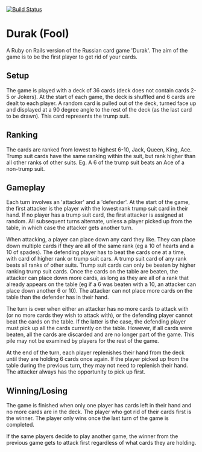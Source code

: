 [![Build Status](https://travis-ci.org/lena-pl/durak.svg)](https://travis-ci.org/lena-pl/durak)

# Durak (Fool)
A Ruby on Rails version of the Russian card game 'Durak'. The aim of the game is to be the first player to get rid of your cards.

Setup
---
The game is played with a deck of 36 cards (deck does not contain cards 2-5 or Jokers). At the start of each game, the deck is shuffled and 6 cards are dealt to each player. A random card is pulled out of the deck, turned face up and displayed at a 90 degree angle to the rest of the deck (as the last card to be drawn). This card represents the trump suit.

Ranking
---
The cards are ranked from lowest to highest 6-10, Jack, Queen, King, Ace.
Trump suit cards have the same ranking within the suit, but rank higher than all other ranks of other suits. Eg. A 6 of the trump suit beats an Ace of a non-trump suit.

Gameplay
---
Each turn involves an 'attacker' and a 'defender'. At the start of the game, the first attacker is the player with the lowest rank trump suit card in their hand. If no player has a trump suit card, the first attacker is assigned at random. All subsequent turns alternate, unless a player picked up from the table, in which case the attacker gets another turn.

When attacking, a player can place down any card they like. They can place down multiple cards if they are all of the same rank (eg a 10 of hearts and a 10 of spades). The defending player has to beat the cards one at a time, with card of higher rank or trump suit cars. A trump suit card of any rank beats all ranks of other suits. Trump suit cards can only be beaten by higher ranking trump suit cards. Once the cards on the table are beaten, the attacker can place down more cards, as long as they are all of a rank that already appears on the table (eg if a 6 was beaten with a 10, an attacker can place down another 6 or 10). The attacker can not place more cards on the table than the defender has in their hand.

The turn is over when either an attacker has no more cards to attack with (or no more cards they wish to attack with), or the defending player cannot beat the cards on the table. If the latter is the case, the defending player must pick up all the cards currently on the table. However, if all cards were beaten, all the cards are discarded and are no longer part of the game. This pile may not be examined by players for the rest of the game.

At the end of the turn, each player replenishes their hand from the deck until they are holding 6 cards once again. If the player picked up from the table during the previous turn, they may not need to replenish their hand. The attacker always has the opportunity to pick up first.

Winning/Losing
---
The game is finished when only one player has cards left in their hand and no more cards are in the deck. The player who got rid of their cards first is the winner. The player only wins once the last turn of the game is completed.

If the same players decide to play another game, the winner from the previous game gets to attack first regardless of what cards they are holding.
